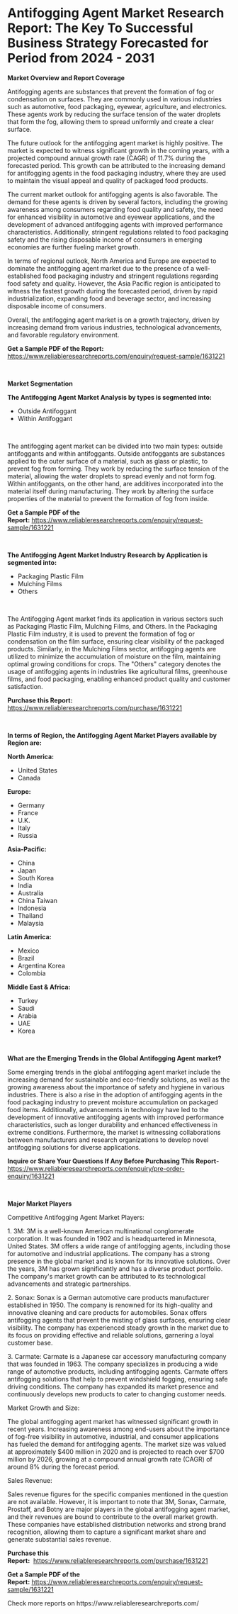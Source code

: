 <p><h1>Antifogging Agent Market Research Report: The Key To Successful Business Strategy Forecasted for Period from 2024 - 2031</h1></p><p><strong>Market Overview and Report Coverage</strong></p>
<p><p>Antifogging agents are substances that prevent the formation of fog or condensation on surfaces. They are commonly used in various industries such as automotive, food packaging, eyewear, agriculture, and electronics. These agents work by reducing the surface tension of the water droplets that form the fog, allowing them to spread uniformly and create a clear surface.</p><p>The future outlook for the antifogging agent market is highly positive. The market is expected to witness significant growth in the coming years, with a projected compound annual growth rate (CAGR) of 11.7% during the forecasted period. This growth can be attributed to the increasing demand for antifogging agents in the food packaging industry, where they are used to maintain the visual appeal and quality of packaged food products.</p><p>The current market outlook for antifogging agents is also favorable. The demand for these agents is driven by several factors, including the growing awareness among consumers regarding food quality and safety, the need for enhanced visibility in automotive and eyewear applications, and the development of advanced antifogging agents with improved performance characteristics. Additionally, stringent regulations related to food packaging safety and the rising disposable income of consumers in emerging economies are further fueling market growth.</p><p>In terms of regional outlook, North America and Europe are expected to dominate the antifogging agent market due to the presence of a well-established food packaging industry and stringent regulations regarding food safety and quality. However, the Asia Pacific region is anticipated to witness the fastest growth during the forecasted period, driven by rapid industrialization, expanding food and beverage sector, and increasing disposable income of consumers.</p><p>Overall, the antifogging agent market is on a growth trajectory, driven by increasing demand from various industries, technological advancements, and favorable regulatory environment.</p></p>
<p><strong>Get a Sample PDF of the Report:</strong> <a href="https://www.reliableresearchreports.com/enquiry/request-sample/1631221">https://www.reliableresearchreports.com/enquiry/request-sample/1631221</a></p>
<p>&nbsp;</p>
<p><strong>Market Segmentation</strong></p>
<p><strong>The Antifogging Agent Market Analysis by types is segmented into:</strong></p>
<p><ul><li>Outside Antifoggant</li><li>Within Antifoggant</li></ul></p>
<p>&nbsp;</p>
<p><p>The antifogging agent market can be divided into two main types: outside antifoggants and within antifoggants. Outside antifoggants are substances applied to the outer surface of a material, such as glass or plastic, to prevent fog from forming. They work by reducing the surface tension of the material, allowing the water droplets to spread evenly and not form fog. Within antifoggants, on the other hand, are additives incorporated into the material itself during manufacturing. They work by altering the surface properties of the material to prevent the formation of fog from inside.</p></p>
<p><strong>Get a Sample PDF of the Report:</strong>&nbsp;<a href="https://www.reliableresearchreports.com/enquiry/request-sample/1631221">https://www.reliableresearchreports.com/enquiry/request-sample/1631221</a></p>
<p>&nbsp;</p>
<p><strong>The Antifogging Agent Market Industry Research by Application is segmented into:</strong></p>
<p><ul><li>Packaging Plastic Film</li><li>Mulching Films</li><li>Others</li></ul></p>
<p>&nbsp;</p>
<p><p>The Antifogging Agent market finds its application in various sectors such as Packaging Plastic Film, Mulching Films, and Others. In the Packaging Plastic Film industry, it is used to prevent the formation of fog or condensation on the film surface, ensuring clear visibility of the packaged products. Similarly, in the Mulching Films sector, antifogging agents are utilized to minimize the accumulation of moisture on the film, maintaining optimal growing conditions for crops. The "Others" category denotes the usage of antifogging agents in industries like agricultural films, greenhouse films, and food packaging, enabling enhanced product quality and customer satisfaction.</p></p>
<p><strong>Purchase this Report:</strong>&nbsp; <a href="https://www.reliableresearchreports.com/purchase/1631221">https://www.reliableresearchreports.com/purchase/1631221</a></p>
<p>&nbsp;</p>
<p><strong>In terms of Region, the Antifogging Agent Market Players available by Region are:</strong></p>
<p>
    <p> <strong> North America: </strong>
        <ul>
            <li>United States</li>
            <li>Canada</li>
        </ul>
        </p> 
    <p> <strong> Europe: </strong>
        <ul>
            <li>Germany</li>
            <li>France</li>
            <li>U.K.</li>
            <li>Italy</li>
            <li>Russia</li>
        </ul>
        </p> 
    <p> <strong> Asia-Pacific: </strong>
        <ul>
            <li>China</li>
            <li>Japan</li>
            <li>South Korea</li>
            <li>India</li>
            <li>Australia</li>
            <li>China Taiwan</li>
            <li>Indonesia</li>
            <li>Thailand</li>
            <li>Malaysia</li>
        </ul>
        </p> 
    <p> <strong> Latin America: </strong>
        <ul>
            <li>Mexico</li>
            <li>Brazil</li>
            <li>Argentina Korea</li>
            <li>Colombia</li>
        </ul>
        </p> 
    <p> <strong> Middle East & Africa: </strong>
        <ul>
            <li>Turkey</li>
            <li>Saudi</li>
            <li>Arabia</li>
            <li>UAE</li>
            <li>Korea</li>
        </ul>
    </p>
    </p>
<p>&nbsp;</p>
<p><strong>What are the Emerging Trends in the Global Antifogging Agent market?</strong></p>
<p><p>Some emerging trends in the global antifogging agent market include the increasing demand for sustainable and eco-friendly solutions, as well as the growing awareness about the importance of safety and hygiene in various industries. There is also a rise in the adoption of antifogging agents in the food packaging industry to prevent moisture accumulation on packaged food items. Additionally, advancements in technology have led to the development of innovative antifogging agents with improved performance characteristics, such as longer durability and enhanced effectiveness in extreme conditions. Furthermore, the market is witnessing collaborations between manufacturers and research organizations to develop novel antifogging solutions for diverse applications.</p></p>
<p><strong>Inquire or Share Your Questions If Any Before Purchasing This Report</strong>- <a href="https://www.reliableresearchreports.com/enquiry/pre-order-enquiry/1631221">https://www.reliableresearchreports.com/enquiry/pre-order-enquiry/1631221</a></p>
<p>&nbsp;</p>
<p><strong>Major Market Players</strong></p>
<p><p>Competitive Antifogging Agent Market Players:</p><p>1. 3M: 3M is a well-known American multinational conglomerate corporation. It was founded in 1902 and is headquartered in Minnesota, United States. 3M offers a wide range of antifogging agents, including those for automotive and industrial applications. The company has a strong presence in the global market and is known for its innovative solutions. Over the years, 3M has grown significantly and has a diverse product portfolio. The company's market growth can be attributed to its technological advancements and strategic partnerships.</p><p>2. Sonax: Sonax is a German automotive care products manufacturer established in 1950. The company is renowned for its high-quality and innovative cleaning and care products for automobiles. Sonax offers antifogging agents that prevent the misting of glass surfaces, ensuring clear visibility. The company has experienced steady growth in the market due to its focus on providing effective and reliable solutions, garnering a loyal customer base.</p><p>3. Carmate: Carmate is a Japanese car accessory manufacturing company that was founded in 1963. The company specializes in producing a wide range of automotive products, including antifogging agents. Carmate offers antifogging solutions that help to prevent windshield fogging, ensuring safe driving conditions. The company has expanded its market presence and continuously develops new products to cater to changing customer needs.</p><p>Market Growth and Size:</p><p>The global antifogging agent market has witnessed significant growth in recent years. Increasing awareness among end-users about the importance of fog-free visibility in automotive, industrial, and consumer applications has fueled the demand for antifogging agents. The market size was valued at approximately $400 million in 2020 and is projected to reach over $700 million by 2026, growing at a compound annual growth rate (CAGR) of around 8% during the forecast period.</p><p>Sales Revenue:</p><p>Sales revenue figures for the specific companies mentioned in the question are not available. However, it is important to note that 3M, Sonax, Carmate, Prostaff, and Botny are major players in the global antifogging agent market, and their revenues are bound to contribute to the overall market growth. These companies have established distribution networks and strong brand recognition, allowing them to capture a significant market share and generate substantial sales revenue.</p></p>
<p><strong>Purchase this Report:</strong>&nbsp;&nbsp;<a href="https://www.reliableresearchreports.com/purchase/1631221">https://www.reliableresearchreports.com/purchase/1631221</a></p>
<p></p>
<p><strong>Get a Sample PDF of the Report:</strong>&nbsp;<a href="https://www.reliableresearchreports.com/enquiry/request-sample/1631221">https://www.reliableresearchreports.com/enquiry/request-sample/1631221</a></p>
<p>Check more reports on https://www.reliableresearchreports.com/</p>